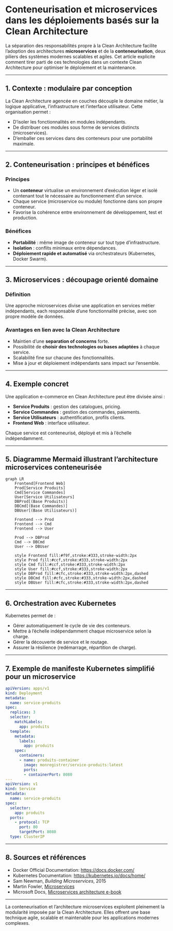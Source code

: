 # Conteneurisation et microservices dans les déploiements basés sur la Clean Architecture

La séparation des responsabilités propre à la Clean Architecture facilite l’adoption des architectures **microservices** et de la **conteneurisation**, deux piliers des systèmes modernes scalables et agiles. Cet article explicite comment tirer parti de ces technologies dans un contexte Clean Architecture pour optimiser le déploiement et la maintenance.

---

## 1. Contexte : modulaire par conception

La Clean Architecture agencée en couches découple le domaine métier, la logique applicative, l’infrastructure et l’interface utilisateur. Cette organisation permet :

- D’isoler les fonctionnalités en modules indépendants.  
- De distribuer ces modules sous forme de services distincts (microservices).  
- D’emballer ces services dans des conteneurs pour une portabilité maximale.

---

## 2. Conteneurisation : principes et bénéfices

### Principes

- Un **conteneur** virtualise un environnement d’exécution léger et isolé contenant tout le nécessaire au fonctionnement d’un service.  
- Chaque service (microservice ou module) fonctionne dans son propre conteneur.  
- Favorise la cohérence entre environnement de développement, test et production.

### Bénéfices

- **Portabilité** : même image de conteneur sur tout type d’infrastructure.  
- **Isolation** : conflits minimaux entre dépendances.  
- **Déploiement rapide et automatisé** via orchestrateurs (Kubernetes, Docker Swarm).  

---

## 3. Microservices : découpage orienté domaine

### Définition

Une approche microservices divise une application en services métier indépendants, each responsable d’une fonctionnalité précise, avec son propre modèle de données.

### Avantages en lien avec la Clean Architecture

- Maintien d’une **separation of concerns** forte.  
- Possibilité de **choisir des technologies ou bases adaptées** à chaque service.  
- Scalabilité fine sur chacune des fonctionnalités.  
- Mise à jour et déploiement indépendants sans impact sur l’ensemble.

---

## 4. Exemple concret

Une application e-commerce en Clean Architecture peut être divisée ainsi :

- **Service Produits** : gestion des catalogues, pricing.  
- **Service Commandes** : gestion des commandes, paiements.  
- **Service Utilisateurs** : authentification, profils clients.  
- **Frontend Web** : interface utilisateur.

Chaque service est conteneurisé, déployé et mis à l’échelle indépendamment.

---

## 5. Diagramme Mermaid illustrant l’architecture microservices conteneurisée

```mermaid
graph LR
    Frontend[Frontend Web]
    Prod[Service Produits]
    Cmd[Service Commandes]
    User[Service Utilisateurs]
    DBProd[(Base Produits)]
    DBCmd[(Base Commandes)]
    DBUser[(Base Utilisateurs)]

    Frontend --> Prod
    Frontend --> Cmd
    Frontend --> User

    Prod --> DBProd
    Cmd --> DBCmd
    User --> DBUser

    style Frontend fill:#f9f,stroke:#333,stroke-width:2px
    style Prod fill:#ccf,stroke:#333,stroke-width:2px
    style Cmd fill:#ccf,stroke:#333,stroke-width:2px
    style User fill:#ccf,stroke:#333,stroke-width:2px
    style DBProd fill:#cfc,stroke:#333,stroke-width:2px,dashed
    style DBCmd fill:#cfc,stroke:#333,stroke-width:2px,dashed
    style DBUser fill:#cfc,stroke:#333,stroke-width:2px,dashed
```

---

## 6. Orchestration avec Kubernetes

Kubernetes permet de :

- Gérer automatiquement le cycle de vie des conteneurs.  
- Mettre à l’échelle indépendamment chaque microservice selon la charge.  
- Gérer la découverte de service et le routage.  
- Assurer la résilience (redémarrage, répartition de charge).

---

## 7. Exemple de manifeste Kubernetes simplifié pour un microservice

```yaml
apiVersion: apps/v1
kind: Deployment
metadata:
  name: service-produits
spec:
  replicas: 3
  selector:
    matchLabels:
      app: produits
  template:
    metadata:
      labels:
        app: produits
    spec:
      containers:
      - name: produits-container
        image: monregistrer/service-produits:latest
        ports:
        - containerPort: 8080
---
apiVersion: v1
kind: Service
metadata:
  name: service-produits
spec:
  selector:
    app: produits
  ports:
    - protocol: TCP
      port: 80
      targetPort: 8080
  type: ClusterIP
```

---

## 8. Sources et références

- Docker Official Documentation: https://docs.docker.com/  
- Kubernetes Documentation: https://kubernetes.io/docs/home/  
- Sam Newman, *Building Microservices*, 2015  
- Martin Fowler, [Microservices](https://martinfowler.com/articles/microservices.html)  
- Microsoft Docs, [Microservices architecture e-book](https://docs.microsoft.com/en-us/dotnet/architecture/microservices/)  

---

La conteneurisation et l’architecture microservices exploitent pleinement la modularité imposée par la Clean Architecture. Elles offrent une base technique agile, scalable et maintenable pour les applications modernes complexes.